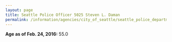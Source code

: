 ```yaml
---
layout: page
title: Seattle Police Officer 5025 Steven L. Daman
permalink: /information/agencies/city_of_seattle/seattle_police_department/copbook/5025/
---
```


**Age as of Feb. 24, 2016:** 55.0
